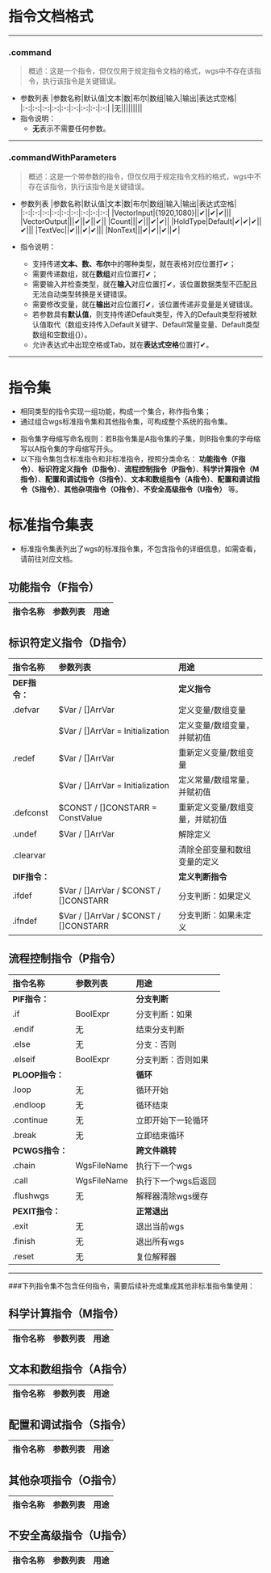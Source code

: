 # 指令文档格式
------
### **.command**  
> 概述：这是一个指令，但仅仅用于规定指令文档的格式，wgs中不存在该指令，执行该指令是关键错误。
- 参数列表
    |参数名称|默认值|文本|数|布尔|数组|输入|输出|表达式空格|
    |:-:|:-:|:-:|:-:|:-:|:-:|:-:|:-:|:-:|
    |无|||||||||
- 指令说明：
    - **无**表示不需要任何参数。
--------
### **.commandWithParameters**  
> 概述：这是一个带参数的指令，但仅仅用于规定指令文档的格式，wgs中不存在该指令，执行该指令是关键错误。  
- 参数列表
    |参数名称|默认值|文本|数|布尔|数组|输入|输出|表达式空格|
    |:-:|:-:|:-:|:-:|:-:|:-:|:-:|:-:|:-:|
    |VectorInput|{1920,1080}||✔||✔|✔|||
    |VectorOutput|||✔||✔||✔||
    |Count|||✔|||✔|✔||
    |HoldType|Default|✔|✔|✔||✔|||
    |TextVec||✔|||✔|✔|||
    |NonText|||✔|✔||✔||✔|
    
- 指令说明：
    - 支持传递**文本、数、布尔**中的哪种类型，就在表格对应位置打✔；
    - 需要传递数组，就在**数组**对应位置打✔；
    - 需要输入并检查类型，就在**输入**对应位置打✔，该位置数据类型不匹配且无法自动类型转换是关键错误。
    - 需要修改变量，就在**输出**对应位置打✔，该位置传递非变量是关键错误。
    - 若参数具有**默认值**，则支持传递Default类型，传入的Default类型将被默认值取代（数组支持传入Default关键字、Default常量变量、Default类型数组和空数组{}）。
    - 允许表达式中出现空格或Tab，就在**表达式空格**位置打✔。

------
# 指令集
- 相同类型的指令实现一组功能，构成一个集合，称作指令集；
- 通过组合wgs标准指令集和其他指令集，可构成整个系统的指令集。
> 
- 指令集字母缩写命名规则：若B指令集是A指令集的子集，则B指令集的字母缩写以A指令集的字母缩写开头。
- 以下指令集包含标准指令和非标准指令，按照分类命名：  **功能指令（F指令）**、**标识符定义指令（D指令）**、**流程控制指令（P指令）**、**科学计算指令（M指令）**、**配置和调试指令（S指令）**、**文本和数组指令（A指令）**、**配置和调试指令（S指令）**、**其他杂项指令（O指令）**、**不安全高级指令（U指令）**  等。
# 标准指令集表
- 标准指令集表列出了wgs的标准指令集，不包含指令的详细信息，如需查看，请前往对应文档。

## 功能指令（F指令）

|指令名称|参数列表|用途|
|:-|:-|:-|

## 标识符定义指令（D指令）

|指令名称|参数列表|用途|
|:-|:-|:-|
|**DEF指令：**||**定义指令**|
|.defvar|\$Var / \[]ArrVar|定义变量/数组变量|
||\$Var / \[]ArrVar = Initialization|定义变量/数组变量，并赋初值|
|.redef|\$Var / \[]ArrVar|重新定义变量/数组变量|
||\$Var / \[]ArrVar = Initialization|定义常量/数组常量，并赋初值|
|.defconst|\$CONST / \[]CONSTARR = ConstValue|重新定义变量/数组变量，并赋初值|
|.undef|\$Var / \[]ArrVar|解除定义|
|.clearvar||清除全部变量和数组变量的定义|
|**DIF指令：**||**定义判断指令**|
|.ifdef|\$Var / \[]ArrVar / \$CONST / \[]CONSTARR|分支判断：如果定义|
|.ifndef|\$Var / \[]ArrVar / \$CONST / \[]CONSTARR|分支判断：如果未定义|


## 流程控制指令（P指令）

|指令名称|参数列表|用途|
|:-|:-|:-|
|**PIF指令：**||**分支判断**|
|.if|BoolExpr|分支判断：如果|
|.endif|无|结束分支判断|
|.else|无|分支：否则|
|.elseif|BoolExpr|分支判断：否则如果|
|**PLOOP指令：**||**循环**|
|.loop|无|循环开始|
|.endloop|无|循环结束|
|.continue|无|立即开始下一轮循环|
|.break|无|立即结束循环|
|**PCWGS指令：**||**跨文件跳转**|
|.chain|WgsFileName|执行下一个wgs|
|.call|WgsFileName|执行下一个wgs后返回|
|.flushwgs|无|解释器清除wgs缓存|
|**PEXIT指令：**||**正常退出**|
|.exit|无|退出当前wgs|
|.finish|无|退出所有wgs|
|.reset|无|复位解释器|



--------
###下列指令集不包含任何指令，需要后续补充或集成其他非标准指令集使用：
## 科学计算指令（M指令）

|指令名称|参数列表|用途|
|:-|:-|:-|

## 文本和数组指令（A指令）

|指令名称|参数列表|用途|
|:-|:-|:-|

## 配置和调试指令（S指令）

|指令名称|参数列表|用途|
|:-|:-|:-|

## 其他杂项指令（O指令）

|指令名称|参数列表|用途|
|:-|:-|:-|


## 不安全高级指令（U指令）

|指令名称|参数列表|用途|
|:-|:-|:-|